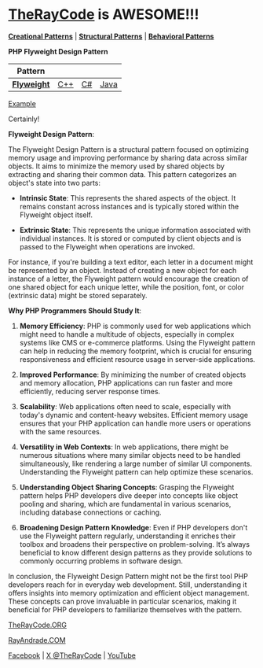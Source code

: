 # [TheRayCode](../../../README.md) is AWESOME!!!

**[Creational Patterns](../README.md)** | **[Structural Patterns](../../Structural/README.md)** | **[Behavioral Patterns](../../Behavioral/README.md)**

**PHP Flyweight Design Pattern**

|Pattern|   |   |   |
|---|---|---|---|
| [**Flyweight**](README.md) | [C++](../../../CPP/Structural/Flyweight/README.md) | [C#](../../../CPP/Structural/Flyweight/README.md) | [Java](../../../Java/Structural/Flyweight/README.md) |

[Example](FT1/README.md)

Certainly!

**Flyweight Design Pattern**:

The Flyweight Design Pattern is a structural pattern focused on optimizing memory usage and improving performance by sharing data across similar objects. It aims to minimize the memory used by shared objects by extracting and sharing their common data. This pattern categorizes an object's state into two parts:

- **Intrinsic State**: This represents the shared aspects of the object. It remains constant across instances and is typically stored within the Flyweight object itself.
  
- **Extrinsic State**: This represents the unique information associated with individual instances. It is stored or computed by client objects and is passed to the Flyweight when operations are invoked.

For instance, if you're building a text editor, each letter in a document might be represented by an object. Instead of creating a new object for each instance of a letter, the Flyweight pattern would encourage the creation of one shared object for each unique letter, while the position, font, or color (extrinsic data) might be stored separately.

**Why PHP Programmers Should Study It**:

1. **Memory Efficiency**: PHP is commonly used for web applications which might need to handle a multitude of objects, especially in complex systems like CMS or e-commerce platforms. Using the Flyweight pattern can help in reducing the memory footprint, which is crucial for ensuring responsiveness and efficient resource usage in server-side applications.

2. **Improved Performance**: By minimizing the number of created objects and memory allocation, PHP applications can run faster and more efficiently, reducing server response times.

3. **Scalability**: Web applications often need to scale, especially with today's dynamic and content-heavy websites. Efficient memory usage ensures that your PHP application can handle more users or operations with the same resources.

4. **Versatility in Web Contexts**: In web applications, there might be numerous situations where many similar objects need to be handled simultaneously, like rendering a large number of similar UI components. Understanding the Flyweight pattern can help optimize these scenarios.

5. **Understanding Object Sharing Concepts**: Grasping the Flyweight pattern helps PHP developers dive deeper into concepts like object pooling and sharing, which are fundamental in various scenarios, including database connections or caching.

6. **Broadening Design Pattern Knowledge**: Even if PHP developers don't use the Flyweight pattern regularly, understanding it enriches their toolbox and broadens their perspective on problem-solving. It’s always beneficial to know different design patterns as they provide solutions to commonly occurring problems in software design.

In conclusion, the Flyweight Design Pattern might not be the first tool PHP developers reach for in everyday web development. Still, understanding it offers insights into memory optimization and efficient object management. These concepts can prove invaluable in particular scenarios, making it beneficial for PHP developers to familiarize themselves with the pattern.

[TheRayCode.ORG](https://www.TheRayCode.org)

[RayAndrade.COM](https://www.RayAndrade.com)

[Facebook](https://www.facebook.com/TheRayCode/) | [X @TheRayCode](https://www.x.com/TheRayCode/) | [YouTube](https://www.youtube.com/TheRayCode/)
